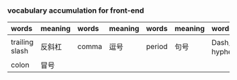 ### vocabulary accumulation for front-end

words|meaning|words|meaning|words|meaning|words|meaning
|:-|:-|:-|:-|:-|:-|:-|:-|
trailing slash|反斜杠|comma|逗号|period|句号|Dash／hyphen|破折号／连字符
 colon|冒号
